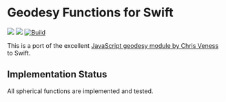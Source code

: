 # Geodesy Functions for Swift

[![](https://img.shields.io/endpoint?url=https%3A%2F%2Fswiftpackageindex.com%2Fapi%2Fpackages%2Fflorianreinhart%2FGeodesy%2Fbadge%3Ftype%3Dswift-versions)](https://swiftpackageindex.com/florianreinhart/Geodesy)
[![](https://img.shields.io/endpoint?url=https%3A%2F%2Fswiftpackageindex.com%2Fapi%2Fpackages%2Fflorianreinhart%2FGeodesy%2Fbadge%3Ftype%3Dplatforms)](https://swiftpackageindex.com/florianreinhart/Geodesy)
[![Build](https://github.com/florianreinhart/Geodesy/workflows/test/badge.svg)](https://github.com/florianreinhart/Geodesy/actions)

This is a port of the excellent [JavaScript geodesy module by Chris Veness](https://github.com/chrisveness/geodesy) to Swift.

## Implementation Status

All spherical functions are implemented and tested.
